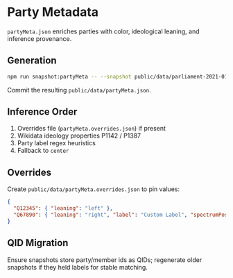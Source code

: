 # Party Metadata

`partyMeta.json` enriches parties with color, ideological leaning, and inference provenance.

## Generation

```bash
npm run snapshot:partyMeta -- --snapshot public/data/parliament-2021-01-01T00-00-00Z.json
```

Commit the resulting `public/data/partyMeta.json`.

## Inference Order

1. Overrides file (`partyMeta.overrides.json`) if present
2. Wikidata ideology properties P1142 / P1387
3. Party label regex heuristics
4. Fallback to `center`

## Overrides

Create `public/data/partyMeta.overrides.json` to pin values:

```json
{
  "Q12345": { "leaning": "left" },
  "Q67890": { "leaning": "right", "label": "Custom Label", "spectrumPosition": 0.8 }
}
```

## QID Migration

Ensure snapshots store party/member ids as QIDs; regenerate older snapshots if they held labels for stable matching.
